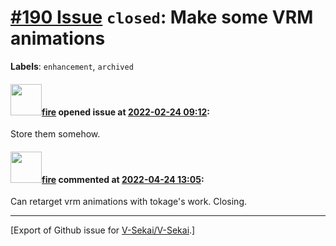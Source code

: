# [\#190 Issue](https://github.com/V-Sekai/V-Sekai/issues/190) `closed`: Make some VRM animations
**Labels**: `enhancement`, `archived`


#### <img src="https://avatars.githubusercontent.com/u/32321?u=c2e06a3d2b49a467aa907e54aa259516440267cc&v=4" width="50">[fire](https://github.com/fire) opened issue at [2022-02-24 09:12](https://github.com/V-Sekai/V-Sekai/issues/190):

Store them somehow.

#### <img src="https://avatars.githubusercontent.com/u/32321?u=c2e06a3d2b49a467aa907e54aa259516440267cc&v=4" width="50">[fire](https://github.com/fire) commented at [2022-04-24 13:05](https://github.com/V-Sekai/V-Sekai/issues/190#issuecomment-1107838167):

Can retarget vrm animations with tokage's work. Closing.


-------------------------------------------------------------------------------



[Export of Github issue for [V-Sekai/V-Sekai](https://github.com/V-Sekai/V-Sekai).]
